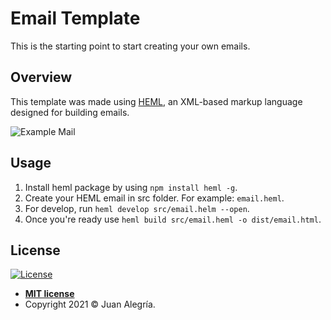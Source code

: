 # Email Template
This is the starting point to start creating your own emails.

## Overview

This template was made using [HEML](https://heml.io/), an XML-based markup language designed for building emails.

![Example Mail](./assets/images/example-email.png)

## Usage

1. Install heml package by using `npm install heml -g`.
2. Create your HEML email in src folder. For example: `email.heml`.
3. For develop, run `heml develop src/email.helm --open`.
4. Once you're ready use `heml build src/email.heml -o dist/email.html`.

## License

[![License](http://img.shields.io/:license-mit-blue.svg?style=flat-square)](http://badges.mit-license.org)

- **[MIT license](LICENSE)**
- Copyright 2021 © Juan Alegría.
